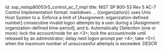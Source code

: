 id: ssp_nistsp80053r5_control_ac_7_impl
title: NIST SP 800-53 Rev 5 AC-7 Control Implementation
format: markdown
...
{{organization}} uses Unix Host System to a.    Enforce a limit of [Assignment: organization-defined number] consecutive invalid logon
      attempts by a user during a [Assignment: organization-defined time-period];
and b.    Automatically [Selection (one or more): lock the account/node for an <3>; lock the account/node until released by an administrator; delay next logon prompt per <4>; take <5>] when the maximum number of unsuccessful
      attempts is exceeded.
 DESCR
